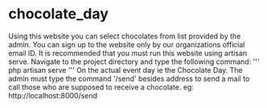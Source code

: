 # chocolate_day
Using this website you can select chocolates from list provided by the admin. 
You can sign up to the website only by our organizations official email ID.
It is recommended that you must run this website using artisan serve.
Navigate to the project directory and type the following command:
'''
php artisan serve
'''
On the actual event day ie the Chocolate Day. The admin must type the command '/send' besides address to send a mail to call those who are supposed to receive a chocolate.
eg: http://localhost:8000/send
